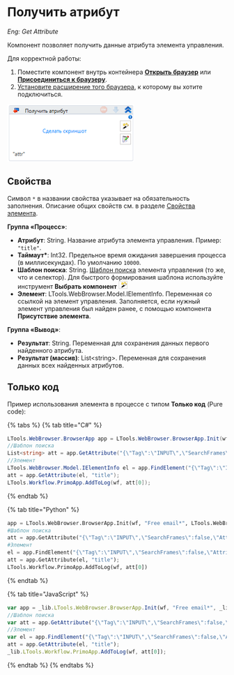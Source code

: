 # Получить атрибут 
_Eng: Get Attribute_

Компонент позволяет получить данные атрибута элемента управления. 

Для корректной работы:
1. Поместите компонент внутрь контейнера [**Открыть браузер**](https://docs.primo-rpa.ru/primo-rpa/g_elements/el_basic/els_browser/el_browser_open) или [**Присоединиться к браузеру**](https://docs.primo-rpa.ru/primo-rpa/g_elements/el_basic/els_browser/el_browser_attach).
2. [Установите расширение того браузера](https://docs.primo-rpa.ru/primo-rpa/primo-studio/settings/plugin-install), к которому вы хотите подключиться.

![Get Attribute 2](<../../../.gitbook/assets/image (319).png>)


## Свойства
Символ `*` в названии свойства указывает на обязательность заполнения. Описание общих свойств см. в разделе [Свойства элемента](https://docs.primo-rpa.ru/primo-rpa/primo-studio/process/elements#svoistva-elementa).

**Группа «Процесс»**:

- **Атрибут**: String. Название атрибута элемента управления. Пример: `"title"`.
- **Таймаут\***: Int32. Предельное время ожидания завершения процесса (в миллисекундах). По умолчанию `10000`. 
- **Шаблон поиска**: String. [Шаблон поиска](https://docs.primo-rpa.ru/primo-rpa/primo-studio/process/searchpatterns) элемента управления (то же, что и селектор). Для быстрого формирования шаблона используйте инструмент **Выбрать компонент** ![](<../../../.gitbook/assets/image (553).png>)
- **Элемент**: LTools.WebBrowser.Model.IElementInfo. Переменная со ссылкой на элемент управления. Заполняется, если нужный элемент управления был найден ранее, с помощью компонента **Присутствие элемента**.

**Группа «Вывод»**:

- **Результат**: String. Переменная для сохранения данных первого найденного атрибута.
- **Результат (массив)**: List\<string>. Переменная для сохранения данных всех найденных атрибутов.


## Только код

Пример использования элемента в процессе с типом **Только код** (Pure code):

{% tabs %}
{% tab title="C#" %}
```csharp
LTools.WebBrowser.BrowserApp app = LTools.WebBrowser.BrowserApp.Init(wf, "Free email*", LTools.WebBrowser.Model.BrowserTypes_Short.IE);
//Шаблон поиска
List<string> att = app.GetAttribute("{\"Tag\":\"INPUT\",\"SearchFrames\":false,\"Attributes\":[{\"Key\":\"CLASS\",\"Value\":\"textbox js-hide-label\"},{\"Key\":\"ID\",\"Value\":\"header-search-input\"}]}", "title");
//Элемент
LTools.WebBrowser.Model.IElementInfo el = app.FindElement("{\"Tag\":\"INPUT\",\"SearchFrames\":false,\"Attributes\":[{\"Key\":\"CLASS\",\"Value\":\"textbox js-hide-label\"},{\"Key\":\"ID\",\"Value\":\"header-search-input\"}]}");
att = app.GetAttribute(el, "title");		
LTools.Workflow.PrimoApp.AddToLog(wf, att[0]);
```
{% endtab %}

{% tab title="Python" %}
```python
app = LTools.WebBrowser.BrowserApp.Init(wf, "Free email*", LTools.WebBrowser.Model.BrowserTypes_Short.IE)
#Шаблон поиска
att = app.GetAttribute("{\"Tag\":\"INPUT\",\"SearchFrames\":false,\"Attributes\":[{\"Key\":\"CLASS\",\"Value\":\"textbox js-hide-label\"},{\"Key\":\"ID\",\"Value\":\"header-search-input\"}]}", "title")
#Элемент
el = app.FindElement("{\"Tag\":\"INPUT\",\"SearchFrames\":false,\"Attributes\":[{\"Key\":\"CLASS\",\"Value\":\"textbox js-hide-label\"},{\"Key\":\"ID\",\"Value\":\"header-search-input\"}]}");
att = app.GetAttribute(el, "title");	
LTools.Workflow.PrimoApp.AddToLog(wf, att[0])
```
{% endtab %}

{% tab title="JavaScript" %}
```javascript
var app = _lib.LTools.WebBrowser.BrowserApp.Init(wf, "Free email*", _lib.LTools.WebBrowser.Model.BrowserTypes_Short.IE);
//Шаблон поиска
var att = app.GetAttribute("{\"Tag\":\"INPUT\",\"SearchFrames\":false,\"Attributes\":[{\"Key\":\"CLASS\",\"Value\":\"textbox js-hide-label\"},{\"Key\":\"ID\",\"Value\":\"header-search-input\"}]}", "title");
//Элемент
var el = app.FindElement("{\"Tag\":\"INPUT\",\"SearchFrames\":false,\"Attributes\":[{\"Key\":\"CLASS\",\"Value\":\"textbox js-hide-label\"},{\"Key\":\"ID\",\"Value\":\"header-search-input\"}]}");
att = app.GetAttribute(el, "title");	
_lib.LTools.Workflow.PrimoApp.AddToLog(wf, att[0]);
```
{% endtab %}
{% endtabs %}
